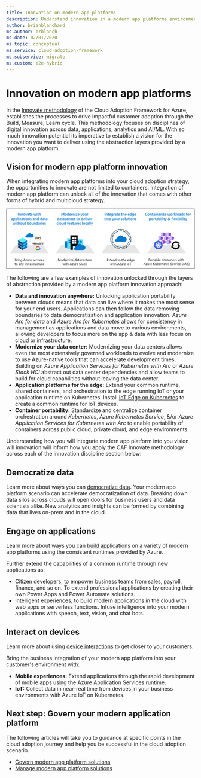 ```yaml
---
title: Innovation on modern app platforms
description: Understand innovation in a modern app platforms environment.
author: brianblanchard
ms.author: brblanch
ms.date: 02/01/2020
ms.topic: conceptual
ms.service: cloud-adoption-framework
ms.subservice: migrate
ms.custom: e2e-hybrid
---
```


# Innovation on modern app platforms

In the [Innovate methodology](../../innovate/index.md) of the Cloud Adoption Framework for Azure, establishes the processes to drive impactful customer adoption through the Build, Measure, Learn cycle. This methodology focuses on disciplines of digital innovation across data, applications, analytics and AI/ML. With so much innovation potential its imperative to establish a vision for the innovation you want to deliver using the abstraction layers provided by a modern app platform.

## Vision for modern app platform innovation

When integrating modern app platforms into your cloud adoption strategy, the opportunities to innovate are not limited to containers. Integration of modern app platform can unlock all of the innovation that comes with other forms of hybrid and multicloud strategy.

![Diagram that shows the various innovation options enabled by the layers of abstraction in a modern app platform.](../../_images/innovate/hybrid-innovation-vision.png)

The following are a few examples of innovation unlocked through the layers of abstraction provided by a modern app platform innovation approach:

- **Data and innovation anywhere:** Unlocking application portability between clouds means that data can live where it makes the most sense for your end users. Applications can then follow the data removing boundaries to data democratization and application innovation. *Azure Arc for data* and *Azure Arc for Kubernetes* allows for consistency in management as applications and data move to various environments, allowing developers to focus more on the app & data with less focus on cloud or infrastructure.
- **Modernize your data center:** Modernizing your data centers allows even the most extensively governed workloads to evolve and modernize to use Azure-native tools that can accelerate development times. Building on *Azure Application Services for Kubernetes with Arc* or *Azure Stack HCI* abstract out data center dependencies and allow teams to build for cloud capabilities without leaving the data center.
- **Application platforms for the edge:** Extend your common runtime, shared containers, and orchestration to the edge running IoT or your application runtime on Kubernetes. Install [IoT Edge on Kubernetes](https://docs.microsoft.com/en-us/azure/iot-edge/how-to-install-iot-edge-kubernetes?view=iotedge-2018-06) to create a common runtime for IoT devices.
- **Container portability:** Standardize and centralize container orchestration around *Kubernetes*, *Azure Kubernetes Service*, &/or *Azure Application Services for Kubernetes with Arc* to enable portability of containers across public cloud, private cloud, and edge environments.

Understanding how you will integrate modern app platform into you vision will innovation will inform how you apply the CAF Innovate methodology across each of the innovation discipline section below:

## Democratize data

Learn more about ways you can [democratize data](../../innovate/best-practices/data.md). Your modern app platform scenario can accelerate democratization of data. Breaking down data silos across clouds will open doors for business users and data scientists alike. New analytics and insights can be formed by combining data that lives on-prem and in the cloud.

## Engage on applications

Learn more about ways you can [build applications](../../innovate/best-practices/apps.md) on a variety of modern app platforms using the consistent runtimes provided by Azure.

Further extend the capabilities of a common runtime through new applications as:

- Citizen developers, to empower business teams from sales, payroll, finance, and so on. To extend professional applications by creating their own Power Apps and Power Automate solutions.
- Intelligent experiences, to build modern applications in the cloud with web apps or serverless functions. Infuse intelligence into your modern applications with speech, text, vision, and chat bots.

## Interact on devices

Learn more about using [device interactions](../../innovate/best-practices/devices.md) to get closer to your customers.

Bring the business integration of your modern app platform into your customer's environment with:

- **Mobile experiences:** Extend applications through the rapid development of mobile apps using the Azure Application Services runtime.
- **IoT:** Collect data in near-real time from devices in your business environments with Azure IoT on Kubernetes.

## Next step: Govern your modern application platform

The following articles will take you to guidance at specific points in the cloud adoption journey and help you be successful in the cloud adoption scenario.

- [Govern modern app platform solutions](./govern.md)
- [Manage modern app platform solutions](./manage.md)
